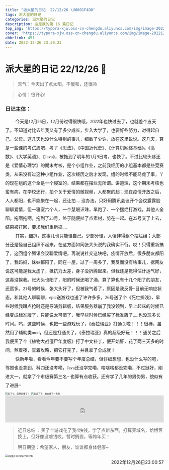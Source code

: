 ```yaml
---
title: "派大星的日记  22/12/26 \U0001F4D8"
tags: 派大星的日记
categories: 派大星的日记
description: 这是我的第 16 篇日记
top_img: 'https://typora-xjw.oss-cn-chengdu.aliyuncs.com/img/image-20221227002004602.png'
cover: 'https://typora-xjw.oss-cn-chengdu.aliyuncs.com/img/image-20221227002004602.png'
abbrlink: 451
date: 2022-12-26 23:30:23
---
```


# 派大星的日记 22/12/26 📔

> 天气：今天出了点太阳，不暖和，还很冷

> 心情：很开心!

<style>
.main {
    padding: 0;
	text-indent: 2rem;
}
.main {
	margin: 0 0 !important;
	line-height: 2em;
    font-family: '微软雅黑';
	list-style-type: none !important;
}
    .img_text {
        text-align: center;
        margin: 0 !important;
        font-size: 12px;
    }
    .text_color {
        background-color: yellow;
    }
</style>


### 日记主体：

<p class="main">今天是12月26日，12月份过得很快哦，2022年也快过去了，也就差个五天了。不知道对比去年我又有了多少成长，步入大学了，也要好些努力，对得起自己，父母。这几天也没什么特别的事儿，细数了少许，放在这里说说。这几天，算是一些课的考试周吧，考了《思法》、《中国近代史》、《计算机网络基础》。《高数》、《大学英语》、《Java》，被拖到了明年的1月9日考，也快了。不过比较头疼还是《爱情心理学》的期末考核，是个小组作业，之前我经历的小组基本都是些竞赛类，从来没有过这种小组作业，这次经历之后才发现，组的时候不能马虎了事，丫的现在组的这个全是一个寝室的，结果都在摆烂无所谓。讲道理，这个期末考核也蛮有病，在学校还行，拍个关于爱情的微视频，人都聚的起；现在疫情开放之后，人人都阳，也不能聚在一起，还让拍.... 没办法，只好用腾讯会议开个会议露露脸聊聊爱情，但一寝室六个人，一个慧眼识珠，早跑了、一个摆烂打游戏，其他人全阳。拖啊拖啊，拖到了23号，终于随便扯了点素材，剪在一起。在25号交了上去，结果被打回，要求我们重新搞....</p>

<p class="main">其实，细扒，这事儿也只能怪自己。少部分怪，人傻非得组个摆烂组；大部分还是怪自己组织不起来，在这方面如同张大头说的我确实不行。哎！只得重新搞了，这回组个腾讯会议聊爱情吧。再说说社交这块吧，疫情开放后，很多朋友都阳了，我妈妈，妹妹都阳了，同在一屋，过了一周多了，我反而没有啥事儿，据网友说这可能是我太虚了，抵抗力太差，身子没折腾起来。但我还是觉得估计运气好，这毒没挨我。张大头也阳了，阳的时候还喝了酒，算了算也有十几个阳了的朋友，还蛮多。21号的时候，张大头好了，但被我气着了，原因是我反骨~目前无响应状态。和其他人聊聊聊，epic送游戏也送了许许多多，26号送了个《死亡搁浅》，早些时候我蹲点抢时还是导演剪辑版，结果服务器崩了我没领到，早上起床的时候已经变成标准版了，只能说太可惜了，我早些时候已经买了标准版了.....也没玩多长时间。呜，这些时候，也把一些游戏玩了，《泰拉瑞亚》打通关啦！！！很棒，虽然用了辅助类mod，但还是打通关了，《泰拉瑞亚》真的超级好玩！！！通关之后我便买了个《植物大战僵尸年度版》打了中文补丁，便开始肝，花了两三天多的时间，熬着夜，查着攻略，把它打完了，并且拿了全成就！</p>

<p class="main">快新年啦，看看今年要不要写个年度总结，但仔细想想，也没什么写的吧，驾照也没拿到，科四还没考嘞，Java还没学完嘞，啥啥啥都没完嘞，不过挺好，刚进大一，就拿了个市级赛第三名~ 也算有点收获。还有学了几年的男伪男，貌似有了进展~</p>

<img src="https://typora-xjw.oss-cn-chengdu.aliyuncs.com/img/image-20221227001425075.png" alt="发了个，居然说像了！" style="zoom:50%;" />

<img src="https://typora-xjw.oss-cn-chengdu.aliyuncs.com/img/image-20221227001611227.png" alt="尝试了下，貌似成了一丢丢" style="zoom:50%;" />

<iframe frameborder="no" border="0" marginwidth="0" marginheight="0" width=100% height=86 src="https://music.163.com/outchain/player?type=2&id=566436427&auto=1&height=66" auto="1"></iframe>

> 近日总结 ：买了个游戏花了我4块钱。学了点新东西，打算买域名，给博客换上，但好像没啥钱哎。暂时搁置，等跨年买！
>
> 明日期望：希望家人，朋友，谁谁都身体健康~

<img src="https://typora-xjw.oss-cn-chengdu.aliyuncs.com/img/QQ图片20221227001747.gif" alt="QQ图片20221227001747" style="zoom: 50%;" />

<p style="float: right">2022年12月26日23:00:57</p><br>

